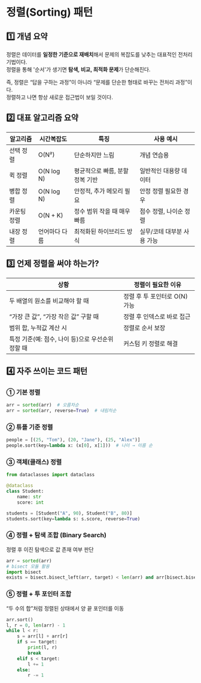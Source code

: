 # 정렬(Sorting) 패턴

## 1️⃣ 개념 요약
정렬은 데이터를 **일정한 기준으로 재배치**해서 문제의 복잡도를 낮추는 대표적인 전처리 기법이다.  
정렬을 통해 '순서'가 생기면 **탐색, 비교, 최적화 문제**가 단순해진다.  

즉, 정렬은 “답을 구하는 과정”이 아니라 “문제를 단순한 형태로 바꾸는 전처리 과정”이다.  
정렬하고 나면 항상 새로운 접근법이 보일 것이다.

## 2️⃣ 대표 알고리즘 요약

| 알고리즘 | 시간복잡도 | 특징 | 사용 예시 |
|-----------|--------------|------|------------|
| 선택 정렬 | O(N²) | 단순하지만 느림 | 개념 연습용 |
| 퀵 정렬 | O(N log N) | 평균적으로 빠름, 분할정복 기반 | 일반적인 대용량 데이터 |
| 병합 정렬 | O(N log N) | 안정적, 추가 메모리 필요 | 안정 정렬 필요한 경우 |
| 카운팅 정렬 | O(N + K) | 정수 범위 작을 때 매우 빠름 | 점수 정렬, 나이순 정렬 |
| 내장 정렬 | 언어마다 다름 | 최적화된 하이브리드 방식 | 실무/코테 대부분 사용 가능 |

## 3️⃣ 언제 정렬을 써야 하는가?

| 상황 | 정렬이 필요한 이유 |
|------|--------------------|
| 두 배열의 원소를 비교해야 할 때 | 정렬 후 투 포인터로 O(N) 가능 |
| “가장 큰 값”, “가장 작은 값” 구할 때 | 정렬 후 인덱스로 바로 접근 |
| 범위 합, 누적값 계산 시 | 정렬로 순서 보장 |
| 특정 기준(예: 점수, 나이 등)으로 우선순위 정할 때 | 커스텀 키 정렬로 해결 |

## 4️⃣ 자주 쓰이는 코드 패턴

### ① 기본 정렬
```python
arr = sorted(arr)  # 오름차순
arr = sorted(arr, reverse=True)  # 내림차순
```

### ② 튜플 기준 정렬
```python
people = [(25, "Tom"), (20, "Jane"), (25, "Alex")]
people.sort(key=lambda x: (x[0], x[1]))  # 나이 → 이름 순
```

### ③ 객체(클래스) 정렬
```python
from dataclasses import dataclass

@dataclass
class Student:
    name: str
    score: int

students = [Student("A", 90), Student("B", 80)]
students.sort(key=lambda s: s.score, reverse=True)
```

### ④ 정렬 + 탐색 조합 (Binary Search)
정렬 후 이진 탐색으로 값 존재 여부 판단
```python
arr = sorted(arr)
# bisect 모듈 활용
import bisect
exists = bisect.bisect_left(arr, target) < len(arr) and arr[bisect.bisect_left(arr, target)] == target
```

### ⑤ 정렬 + 투 포인터 조합
“두 수의 합”처럼 정렬된 상태에서 양 끝 포인터를 이동
```python
arr.sort()
l, r = 0, len(arr) - 1
while l < r:
    s = arr[l] + arr[r]
    if s == target:
        print(l, r)
        break
    elif s < target:
        l += 1
    else:
        r -= 1
```